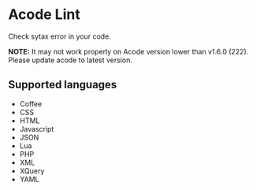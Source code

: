 # Acode Lint

Check sytax error in your code.

**NOTE:** It may not work properly on Acode version lower than v1.6.0 (222). Please update acode to latest version.

## Supported languages

- Coffee
- CSS
- HTML
- Javascript
- JSON
- Lua
- PHP
- XML
- XQuery
- YAML
